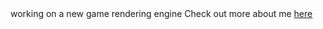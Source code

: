 <DOCTYPE html>
<html>
working on a new game rendering engine 
Check out more about me <a href="https://drspineci.github.io/cv.spineci-PDL.txt" > here</a>
  </html>

